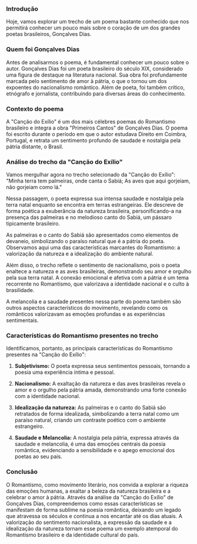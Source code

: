 ### Introdução

Hoje, vamos explorar um trecho de um poema bastante conhecido que nos permitirá conhecer um pouco mais sobre o coração de um dos grandes poetas brasileiros, Gonçalves Dias.

### Quem foi Gonçalves Dias

Antes de analisarmos o poema, é fundamental conhecer um pouco sobre o autor. Gonçalves Dias foi um poeta brasileiro do século XIX, considerado uma figura de destaque na literatura nacional. Sua obra foi profundamente marcada pelo sentimento de amor à pátria, o que o tornou um dos expoentes do nacionalismo romântico. Além de poeta, foi também crítico, etnógrafo e jornalista, contribuindo para diversas áreas do conhecimento.

### Contexto do poema

A "Canção do Exílio" é um dos mais célebres poemas do Romantismo brasileiro e integra a obra "Primeiros Cantos" de Gonçalves Dias. O poema foi escrito durante o período em que o autor estudava Direito em Coimbra, Portugal, e retrata um sentimento profundo de saudade e nostalgia pela pátria distante, o Brasil.

### Análise do trecho da "Canção do Exílio"

Vamos mergulhar agora no trecho selecionado da "Canção do Exílio": "Minha terra tem palmeiras, onde canta o Sabiá; As aves que aqui gorjeiam, não gorjeiam como lá."

Nessa passagem, o poeta expressa sua intensa saudade e nostalgia pela terra natal enquanto se encontra em terras estrangeiras. Ele descreve de forma poética a exuberância da natureza brasileira, personificando-a na presença das palmeiras e no melodioso canto do Sabiá, um pássaro tipicamente brasileiro.

As palmeiras e o canto do Sabiá são apresentados como elementos de devaneio, simbolizando o paraíso natural que é a pátria do poeta. Observamos aqui uma das características marcantes do Romantismo: a valorização da natureza e a idealização do ambiente natural.

Além disso, o trecho reflete o sentimento de nacionalismo, pois o poeta enaltece a natureza e as aves brasileiras, demonstrando seu amor e orgulho pela sua terra natal. A conexão emocional e afetiva com a pátria é um tema recorrente no Romantismo, que valorizava a identidade nacional e o culto à brasilidade.

A melancolia e a saudade presentes nessa parte do poema também são outros aspectos característicos do movimento, revelando como os românticos valorizavam as emoções profundas e as experiências sentimentais.

### Características do Romantismo presentes no trecho

Identificamos, portanto, as principais características do Romantismo presentes na "Canção do Exílio":

1. **Subjetivismo:** O poeta expressa seus sentimentos pessoais, tornando a poesia uma experiência íntima e pessoal.

2. **Nacionalismo:** A exaltação da natureza e das aves brasileiras revela o amor e o orgulho pela pátria amada, demonstrando uma forte conexão com a identidade nacional.

3. **Idealização da natureza:** As palmeiras e o canto do Sabiá são retratados de forma idealizada, simbolizando a terra natal como um paraíso natural, criando um contraste poético com o ambiente estrangeiro.

4. **Saudade e Melancolia:** A nostalgia pela pátria, expressa através da saudade e melancolia, é uma das emoções centrais da poesia romântica, evidenciando a sensibilidade e o apego emocional dos poetas ao seu país.

### Conclusão

O Romantismo, como movimento literário, nos convida a explorar a riqueza das emoções humanas, a exaltar a beleza da natureza brasileira e a celebrar o amor à pátria. Através da análise da "Canção do Exílio" de Gonçalves Dias, compreendemos como essas características se manifestam de forma sublime na poesia romântica, deixando um legado que atravessa os séculos e continua a nos encantar até os dias atuais. A valorização do sentimento nacionalista, a expressão da saudade e a idealização da natureza tornam esse poema um exemplo atemporal do Romantismo brasileiro e da identidade cultural do país.
